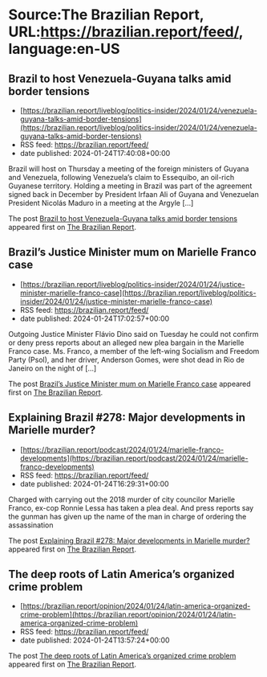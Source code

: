 # Source:The Brazilian Report, URL:https://brazilian.report/feed/, language:en-US

## Brazil to host Venezuela-Guyana talks amid border tensions
 - [https://brazilian.report/liveblog/politics-insider/2024/01/24/venezuela-guyana-talks-amid-border-tensions](https://brazilian.report/liveblog/politics-insider/2024/01/24/venezuela-guyana-talks-amid-border-tensions)
 - RSS feed: https://brazilian.report/feed/
 - date published: 2024-01-24T17:40:08+00:00

<p>Brazil will host on Thursday a meeting of the foreign ministers of Guyana and Venezuela, following Venezuela’s claim to Essequibo, an oil-rich Guyanese territory. Holding a meeting in Brazil was part of the agreement signed back in December by President Irfaan Ali of Guyana and Venezuelan President Nicolás Maduro in a meeting at the Argyle [&#8230;]</p>
<p>The post <a href="https://brazilian.report/liveblog/politics-insider/2024/01/24/venezuela-guyana-talks-amid-border-tensions/">Brazil to host Venezuela-Guyana talks amid border tensions</a> appeared first on <a href="https://brazilian.report">The Brazilian Report</a>.</p>

## Brazil’s Justice Minister mum on Marielle Franco case
 - [https://brazilian.report/liveblog/politics-insider/2024/01/24/justice-minister-marielle-franco-case](https://brazilian.report/liveblog/politics-insider/2024/01/24/justice-minister-marielle-franco-case)
 - RSS feed: https://brazilian.report/feed/
 - date published: 2024-01-24T17:02:57+00:00

<p>Outgoing Justice Minister Flávio Dino said on Tuesday he could not confirm or deny press reports about an alleged new plea bargain in the Marielle Franco case. Ms. Franco, a member of the left-wing Socialism and Freedom Party (Psol), and her driver, Anderson Gomes, were shot dead in Rio de Janeiro on the night of [&#8230;]</p>
<p>The post <a href="https://brazilian.report/liveblog/politics-insider/2024/01/24/justice-minister-marielle-franco-case/">Brazil&#8217;s Justice Minister mum on Marielle Franco case</a> appeared first on <a href="https://brazilian.report">The Brazilian Report</a>.</p>

## Explaining Brazil #278: Major developments in Marielle murder?
 - [https://brazilian.report/podcast/2024/01/24/marielle-franco-developments](https://brazilian.report/podcast/2024/01/24/marielle-franco-developments)
 - RSS feed: https://brazilian.report/feed/
 - date published: 2024-01-24T16:29:31+00:00

<p>Charged with carrying out the 2018 murder of city councilor Marielle Franco, ex-cop Ronnie Lessa has taken a plea deal. And press reports say the gunman has given up the name of the man in charge of ordering the assassination</p>
<p>The post <a href="https://brazilian.report/podcast/2024/01/24/marielle-franco-developments/">Explaining Brazil #278: Major developments in Marielle murder?</a> appeared first on <a href="https://brazilian.report">The Brazilian Report</a>.</p>

## The deep roots of Latin America’s organized crime problem
 - [https://brazilian.report/opinion/2024/01/24/latin-america-organized-crime-problem](https://brazilian.report/opinion/2024/01/24/latin-america-organized-crime-problem)
 - RSS feed: https://brazilian.report/feed/
 - date published: 2024-01-24T13:57:24+00:00

<p>The post <a href="https://brazilian.report/opinion/2024/01/24/latin-america-organized-crime-problem/">The deep roots of Latin America’s organized crime problem</a> appeared first on <a href="https://brazilian.report">The Brazilian Report</a>.</p>

